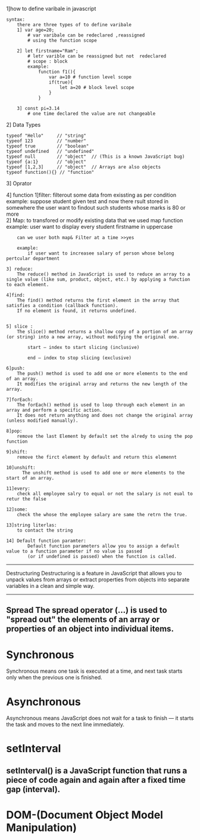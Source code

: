 1]how to define  varibale in javascript

    syntax:
        there are three types of to define varibale
        1] var age=20;
            # var varibale can be redeclared ,reassigned
            # using the function scope 

        2] let firstname="Ram";
            # letr varible can be reassigned but not  redeclared
            # scope : block
            example:
                function f1(){
                    var a=10 # function level scope
                    if(true){
                        let a=20 # block level scope
                    }
                }

        3] const pi=3.14
            # one time declared the value are not changeable


2] Data Types

    typeof "Hello"     // "string"
    typeof 123         // "number"
    typeof true        // "boolean"
    typeof undefined   // "undefined"
    typeof null        // "object"  // (This is a known JavaScript bug)
    typeof {a:1}       // "object"
    typeof [1,2,3]     // "object"  // Arrays are also objects
    typeof function(){} // "function"



3] Oprator


4] function
    1]filter:
        filterout some data from exissting as per condition
        example:
            suppose student given test and now there rsult stored in somewhere the user  want to findout such
            students whose marks is 80 or more  
    2] Map:
        to transfored or modify existing data that we used map function
        example:
            user want to display every student firstname in uppercase


        can we user both map& Filter at a time >>yes

        example:
            if user want to increasee salary of person whose belong pertcular department

    3] reduce:
        The reduce() method in JavaScript is used to reduce an array to a single value (like sum, product, object, etc.) by applying a function to each element.

    4]find:
        The find() method returns the first element in the array that satisfies a condition (callback function).
        If no element is found, it returns undefined.


    5] slice :
        The slice() method returns a shallow copy of a portion of an array (or string) into a new array, without modifying the original one.

            start – index to start slicing (inclusive)

            end – index to stop slicing (exclusive)

    6]push:
        The push() method is used to add one or more elements to the end of an array.
        It modifies the original array and returns the new length of the array.

    7]forEach:
        The forEach() method is used to loop through each element in an array and perform a specific action.
        It does not return anything and does not change the original array (unless modified manually).

    8]pop:
        remove the last Element by default set the alredy to using the pop function 

    9]shift:
        remove the firct element by default and return this elemennt 

    10]unshift:
          The unshift method is used to add one or more elements to the start of an array.
    
    11]every:
        check all employee salry to equal or not the salary is not eual to retur the false
    
    12]some:
        check the whose the employee salary are same the retrn the true.

    13]string literlas:
        to contact the string 

    14] Default function paramter:
            Default function parameters allow you to assign a default value to a function parameter if no value is passed 
            (or if undefined is passed) when the function is called.
    
-------------------------------------------------------------------------------------------------------------------------------------
Destructuring
Destructuring is a feature in JavaScript that allows you to unpack values from arrays or extract properties from objects into separate variables in a clean and simple way.

--------------------------------------------------------------------------------------------------------------
Spread
The spread operator (...) is used to "spread out" the elements of an array or properties of an object into individual items.
-----------------------------------------------------------------------------------------------------------------------------
# Synchronous
    
Synchronous means one task is executed at a time, and next task starts only when the previous one is finished.

# Asynchronous
  Asynchronous means JavaScript does not wait for a task to finish — it starts the task and moves to the next line immediately.

# setInterval
setInterval() is a JavaScript function that runs a piece of code again and again after a fixed time gap (interval).
-----------------------------------------------------------------------------------------------------------------------------

# DOM-(Document Object Model Manipulation)

